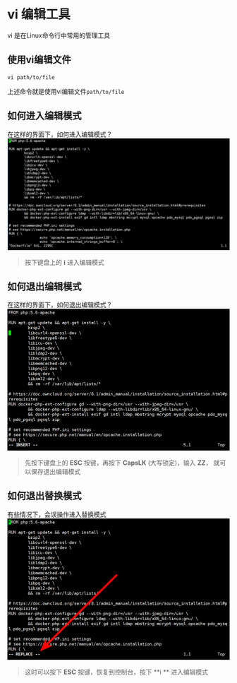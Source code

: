 # vi 编辑工具
vi 是在Linux命令行中常用的管理工具

## 使用vi编辑文件
```
vi path/to/file
```
上述命令就是使用vi编辑文件`path/to/file`

## 如何进入编辑模式
在这样的界面下，如何进入编辑模式？
![](image/sp161026_123403.png)

> 按下键盘上的 **i** 进入编辑模式

## 如何退出编辑模式
 在这样的界面下，如何退出编辑模式？
 ![](image/sp161026_123505.png)
 
 > 先按下键盘上的 **ESC** 按键，再按下 **CapsLK** (大写锁定)，输入 **ZZ**， 就可以保存退出编辑模式
 
## 如何退出替换模式
 有些情况下，会误操作进入替换模式
 ![](image/sp161026_123747.png)
 > 这时可以按下 **ESC** 按键，恢复到控制台，按下 **i ** 进入编辑模式
 
 
 


